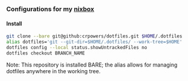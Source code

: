 ### Configurations for my [nixbox](https://github.com/crpowers/nixbox) 

#### Install
```sh
git clone --bare git@github:crpowers/dotfiles.git $HOME/.dotfiles
alias dotfiles='git --git-dir=$HOME/.dotfiles/ --work-tree=$HOME'
dotfiles config --local status.showUntrackedFiles no
dotfiles checkout BRANCH_NAME
```
Note: This repository is installed BARE; the alias allows for managing dotfiles anywhere in the working tree.
